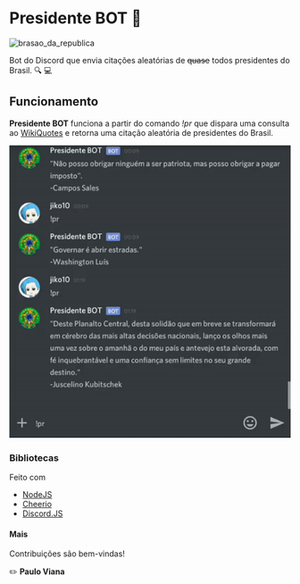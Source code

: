 
# Presidente BOT :speech_balloon:
![brasao_da_republica](assets/presidencia.ico)

Bot do Discord que envia citações aleatórias de ~~quase~~ todos presidentes do Brasil. :mag: :computer:

## Funcionamento
**Presidente BOT** funciona a partir do comando *!pr* que dispara uma consulta ao [WikiQuotes](https://pt.wikiquote.org/wiki/P%C3%A1gina_principal) e retorna uma citação aleatória de presidentes do Brasil.

![Alt Text](assets/chat.gif)

### Bibliotecas
Feito com
- [NodeJS](https://nodejs.org/en/)
- [Cheerio](https://github.com/cheeriojs/cheerio) 
- [Discord.JS](https://discord.js.org/#/)

#### Mais
Contribuições são bem-vindas!

:pencil2: **Paulo Viana**
